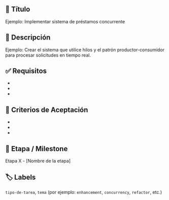 ## 🧾 Título
  
  <!-- Especificá brevemente el objetivo principal de la tarea -->
   Ejemplo: Implementar sistema de préstamos concurrente

## 📝 Descripción
  
  <!-- Describí qué se busca lograr con esta tarea o funcionalidad -->
   Ejemplo: Crear el sistema que utilice hilos y el patrón productor-consumidor para procesar solicitudes en tiempo real.

## ✅ Requisitos
  
  <!-- Enumerá los componentes, clases o funcionalidades que deben desarrollarse -->
   -
   -
   -
     
## 🎯 Criterios de Aceptación
  
  <!-- Indicá qué condiciones deben cumplirse para dar por válida la tarea -->
   -
   -
   -
     
## 📂 Etapa / Milestone
  
  Etapa X - [Nombre de la etapa]
  
## 🏷️ Labels
  
  `tipo-de-tarea`, `tema` (por ejemplo: `enhancement`, `concurrency`, `refactor`, etc.)
